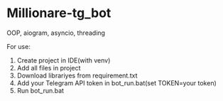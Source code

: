 # Millionare-tg_bot
OOP, aiogram, asyncio, threading

For use:
1. Create project in IDE(with venv)
2. Add all files in project
3. Download librariyes from requirement.txt
4. Add your Telegram API token in bot_run.bat(set TOKEN=your token)
5. Run bot_run.bat
